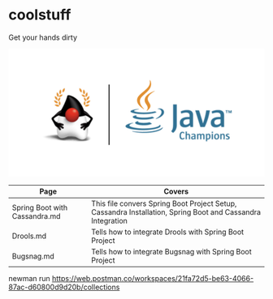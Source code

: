 # coolstuff
Get your hands dirty

![GitHub Logo](/images/java_images.png)


Page | Covers
--------------------------------------- | ----------------------------------------------------------------------------------------------------------
Spring Boot with Cassandra.md           | This file convers Spring Boot Project Setup, Cassandra Installation, Spring Boot and Cassandra Integration
Drools.md                               | Tells how to integrate Drools with Spring Boot Project
Bugsnag.md                              | Tells how to integrate Bugsnag with Spring Boot Project 


newman run https://web.postman.co/workspaces/21fa72d5-be63-4066-87ac-d60800d9d20b/collections
